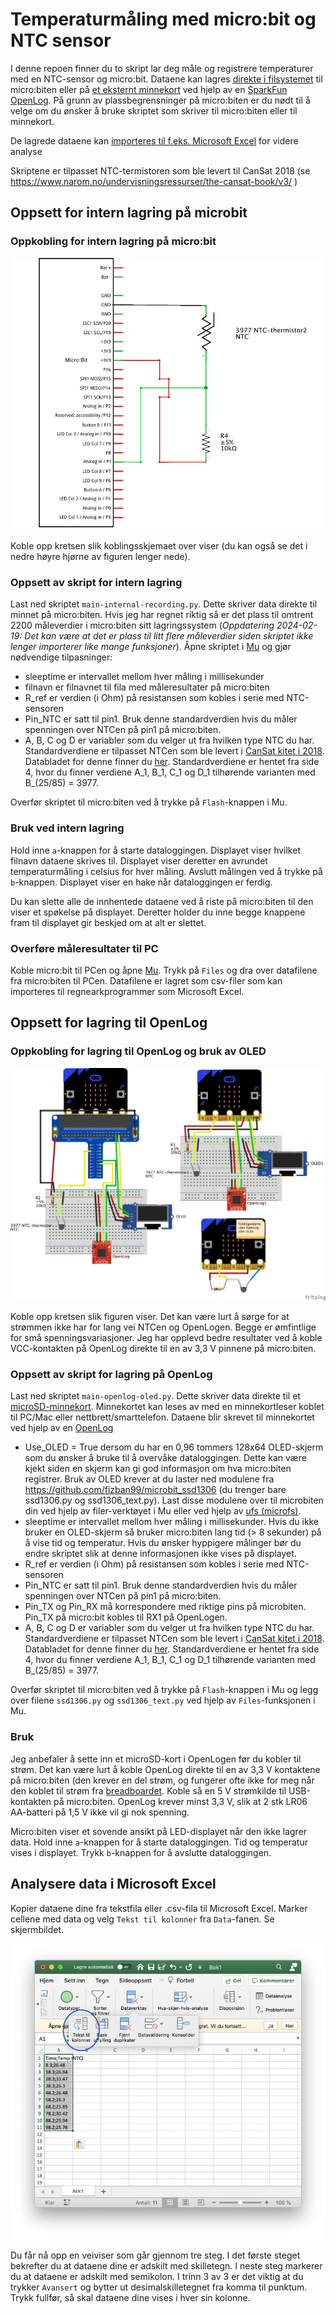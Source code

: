 # Temperaturmåling med micro:bit og NTC sensor

I denne repoen finner du to skript lar deg måle og registrere temperaturer med en NTC-sensor og micro:bit. Dataene kan lagres [direkte i filsystemet](#oppsett-for-intern-lagring-på-microbit) til micro:biten eller på [et eksternt minnekort](#oppsett-for-lagring-til-openlog) ved hjelp av en [SparkFun OpenLog](https://learn.sparkfun.com/tutorials/openlog-hookup-guide). På grunn av plassbegrensninger på micro:biten er du nødt til å velge om du ønsker å bruke skriptet som skriver til micro:biten eller til minnekort.

De lagrede dataene kan [importeres til f.eks. Microsoft Excel](#analysere-data-i-microsoft-excel) for videre analyse

Skriptene er tilpasset NTC-termistoren som ble levert til CanSat 2018 (se <https://www.narom.no/undervisningsressurser/the-cansat-book/v3/> )

## Oppsett for intern lagring på microbit

### Oppkobling for intern lagring på micro:bit

![Fritzing schematic](img/microbit-ntc-schem.png)

Koble opp kretsen slik koblingsskjemaet over viser (du kan også se det i nedre høyre hjørne av figuren lenger nede).

### Oppsett av skript for intern lagring

Last ned skriptet `main-internal-recording.py`. Dette skriver data direkte til minnet på micro:biten. Hvis jeg har regnet riktig så er det plass til omtrent 2200 måleverdier i micro:biten sitt lagringssystem (*Oppdatering 2024-02-19: Det kan være at det er plass til litt flere måleverdier siden skriptet ikke lenger importerer like mange funksjoner*). Åpne skriptet i [Mu](https://codewith.mu/en/) og gjør nødvendige tilpasninger:

- sleeptime er intervallet mellom hver måling i millisekunder
- filnavn er filnavnet til fila med måleresultater på micro:biten
- R_ref er verdien (i Ohm) på resistansen som kobles i serie med NTC-sensoren
- Pin_NTC er satt til pin1. Bruk denne standardverdien hvis du måler spenningen over NTCen på pin1 på micro:biten.
- A, B, C og D er variabler som du velger ut fra hvilken type NTC du har. Standardverdiene er tilpasset NTCen som ble levert i [CanSat kitet i 2018](https://www.narom.no/undervisningsressurser/the-cansat-book/v3/). Databladet for denne finner du [her](https://www.vishay.com/docs/29049/ntcle100.pdf). Standardverdiene er hentet fra side 4, hvor du finner verdiene A_1, B_1, C_1 og D_1 tilhørende varianten med B_(25/85) = 3977.

Overfør skriptet til micro:biten ved å trykke på `Flash`-knappen i Mu. 

### Bruk ved intern lagring

Hold inne `a`-knappen for å starte dataloggingen. Displayet viser hvilket filnavn dataene skrives til. Displayet viser deretter en avrundet temperaturmåling i celsius for hver måling. Avslutt målingen ved å trykke på `b`-knappen. Displayet viser en hake når dataloggingen er ferdig.

Du kan slette alle de innhentede dataene ved å riste på micro:biten til den viser et spøkelse på displayet. Deretter holder du inne begge knappene fram til displayet gir beskjed om at alt er slettet.

### Overføre måleresultater til PC

Koble micro:bit til PCen og åpne [Mu](https://codewith.mu/en/). Trykk på `Files` og dra over datafilene fra micro:biten til PCen. Datafilene er lagret som csv-filer som kan importeres til regnearkprogrammer som Microsoft Excel.

## Oppsett for lagring til OpenLog

### Oppkobling for lagring til OpenLog og bruk av OLED

![Fritzing breadboard circuit diagram](img/microbit-ntc-fritzing.png)

Koble opp kretsen slik figuren viser. Det kan være lurt å sørge for at strømmen ikke har for lang vei NTCen og OpenLogen. Begge er ømfintlige for små spenningsvariasjoner. Jeg har opplevd bedre resultater ved å koble VCC-kontakten på OpenLog direkte til en av 3,3 V pinnene på micro:biten. 

### Oppsett av skript for lagring på OpenLog

Last ned skriptet `main-openlog-oled.py`. Dette skriver data direkte til et [microSD-minnekort](https://no.wikipedia.org/wiki/MicroSD). Minnekortet kan leses av med en minnekortleser koblet til PC/Mac eller nettbrett/smarttelefon. Dataene blir skrevet til minnekortet ved hjelp av en [OpenLog](https://learn.sparkfun.com/tutorials/openlog-hookup-guide)

- Use_OLED = True dersom du har en 0,96 tommers 128x64 OLED-skjerm som du ønsker å bruke til å overvåke dataloggingen. Dette kan være kjekt siden en skjerm kan gi god informasjon om hva micro:biten registrer.  Bruk av OLED krever at du laster ned modulene fra https://github.com/fizban99/microbit_ssd1306 (du trenger bare ssd1306.py og ssd1306_text.py). Last disse modulene over til microbiten din ved hjelp av filer-verktøyet i Mu eller ved hjelp av [ufs (microfs)](https://microfs.readthedocs.io/en/latest/).
- sleeptime er intervallet mellom hver måling i millisekunder. Hvis du ikke bruker en OLED-skjerm så bruker micro:biten lang tid (> 8 sekunder) på å vise tid og temperatur. Hvis du ønsker hyppigere målinger bør du endre skriptet slik at denne informasjonen ikke vises på displayet.
- R_ref er verdien (i Ohm) på resistansen som kobles i serie med NTC-sensoren
- Pin_NTC er satt til pin1. Bruk denne standardverdien hvis du måler spenningen over NTCen på pin1 på micro:biten.
- Pin_TX og Pin_RX må korrespondere med riktige pins på microbiten. Pin_TX på micro:bit kobles til RX1 på OpenLogen.
- A, B, C og D er variabler som du velger ut fra hvilken type NTC du har. Standardverdiene er tilpasset NTCen som ble levert i [CanSat kitet i 2018](https://www.narom.no/undervisningsressurser/the-cansat-book/v3/). Databladet for denne finner du [her](https://www.vishay.com/docs/29049/ntcle100.pdf). Standardverdiene er hentet fra side 4, hvor du finner verdiene A_1, B_1, C_1 og D_1 tilhørende varianten med B_(25/85) = 3977.

Overfør skriptet til micro:biten ved å trykke på `Flash`-knappen i Mu og legg over filene `ssd1306.py` og `ssd1306_text.py` ved hjelp av `Files`-funksjonen i Mu.

### Bruk

Jeg anbefaler å sette inn et microSD-kort i OpenLogen før du kobler til strøm. Det kan være lurt å koble OpenLog direkte til en av 3,3 V kontaktene på micro:biten (den krever en del strøm, og fungerer ofte ikke for meg når den koblet til strøm fra [breadboardet](https://en.wikipedia.org/wiki/Breadboard). Koble så en 5 V strømkilde til USB-kontakten på micro:biten. OpenLog krever minst 3,3 V, slik at 2 stk LR06 AA-batteri på 1,5 V ikke vil gi nok spenning.

Micro:biten viser et sovende ansikt på LED-displayet når den ikke lagrer data. Hold inne `a`-knappen for å starte dataloggingen. Tid og temperatur vises i displayet. Trykk `b`-knappen for å avslutte dataloggingen.

## Analysere data i Microsoft Excel

Kopier dataene dine fra tekstfila eller .csv-fila til Microsoft Excel. Marker cellene med data og velg `Tekst til kolonner` fra `Data`-fanen. Se skjermbildet.

![Excel skjermbilde](img/excel-screenshot.png)

Du får nå opp en veiviser som går gjennom tre steg. I det første steget bekrefter du at dataene dine er adskilt med skilletegn. I neste steg markerer du at dataene er adskilt med semikolon. I trinn 3 av 3 er det viktig at du trykker `Avansert` og bytter ut desimalskilletegnet fra komma til punktum. Trykk fullfør, så skal dataene dine vises i hver sin kolonne.
